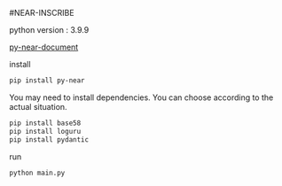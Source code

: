 #NEAR-INSCRIBE

python version : 3.9.9

[py-near-document](https://py-near.readthedocs.io/en/latest/quickstart.html)

install
```bash
pip install py-near
```
You may need to install dependencies. You can choose according to the actual situation.
```bash
pip install base58
pip install loguru
pip install pydantic
```
run
```bash
python main.py
```
